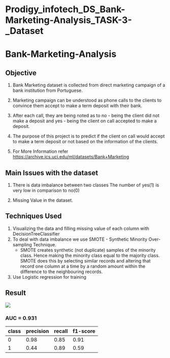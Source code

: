 # Prodigy_infotech_DS_Bank-Marketing-Analysis_TASK-3-_Dataset

# Bank-Marketing-Analysis

## Objective

1. Bank Marketing dataset is collected from direct marketing campaign of a bank institution from Portuguese.

2. Marketing campaign can be understood as phone calls to the clients to  convince them accept to make a term deposit with their bank.

3. After each call, they are being noted as to no - being the client did  not make a deposit and yes - being the client on call accepted to make a  deposit.

4. The purpose of this project is to predict if the client on call would  accept to make a term deposit or not based on the information of the  clients.
5. For More Information refer https://archive.ics.uci.edu/ml/datasets/Bank+Marketing

## Main  Issues with the dataset

1. There is data imbalance between two classes The number of yes(1) is very low in comparison to no(0)

2. Missing Value in the dataset.

## Techniques Used

1. Visualizing the data and filling missing value of each column with DecisionTreeClassifier
2. To deal with data imbalance we use SMOTE - Synthetic Minority
   Over-sampling Technique. 
   * SMOTE creates synthetic (not duplicate) samples of the minority class. Hence 
     making the minority class equal to the majority class. SMOTE does this 
     by selecting similar records and altering that record one column at a 
     time by a random amount within the difference to the neighbouring 
     records.
3. Use Logistic regression for training



## Result

![](roc.png)

### AUC = 0.931


class|precision|recall|f1-score
-----------|-----------|--------|--------
0|0.98|0.85|0.91
1|0.44|0.89|0.59
